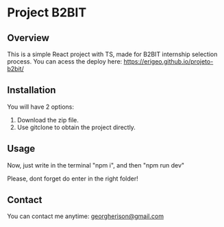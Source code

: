# Project B2BIT 

## Overview
This is a simple React project with TS, made for B2BIT internship selection process.
You can acess the deploy here: https://erigeo.github.io/projeto-b2bit/

## Installation
You will have 2 options:
1.  Download the zip file.
2.  Use gitclone to obtain the project directly.

## Usage
Now, just write in the terminal "npm i", and then "npm run dev"

Please, dont forget do enter in the right folder!

## Contact
You can contact me anytime: georgherison@gmail.com
